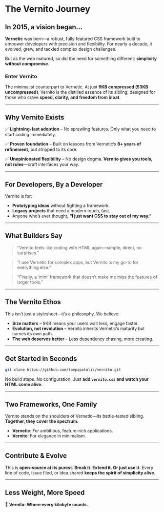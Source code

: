 # **The Vernito Journey**

## In 2015, a vision began…

**Vernetic** was born—a robust, fully featured CSS framework built to empower developers with precision and flexibility. For nearly a decade, it evolved, grew, and tackled complex design challenges.

But as the web matured, so did the need for something different: **simplicity without compromise**.

### **Enter Vernito**
The minimalist counterpart to Vernetic. At just **9KB compressed (53KB uncompressed)**, Vernito is the distilled essence of its sibling, designed for those who crave **speed, clarity, and freedom from bloat**.

---

## **Why Vernito Exists**

✅ **Lightning-fast adoption** – No sprawling features. Only what you need to start coding immediately.

✅ **Proven foundation** – Built on lessons from Vernetic’s **8+ years of refinement**, but stripped to its core.

✅ **Unopinionated flexibility** – No design dogma. **Vernito gives you tools, not rules**—craft interfaces your way.

---

## **For Developers, By a Developer**

Vernito is for:

- **Prototyping ideas** without fighting a framework.
- **Legacy projects** that need a modern touch, fast.
- Anyone who’s ever thought, **“I just want CSS to stay out of my way.”**

---

## **What Builders Say**

> “Vernito feels like coding with HTML again—simple, direct, no surprises.”

> “I use Vernetic for complex apps, but Vernito is my go-to for everything else.”

> “Finally, a ‘mini’ framework that doesn’t make me miss the features of larger tools.”

---

## **The Vernito Ethos**

This isn’t just a stylesheet—it’s a philosophy. We believe:

- **Size matters** – 9KB means your users wait less, engage faster.
- **Evolution, not revolution** – Vernito inherits Vernetic’s maturity but carves its own path.
- **The web deserves better** – Less dependency chasing, more creating.

---

## **Get Started in Seconds**

```bash
git clone https://github.com/tompapatolis/vernito.git
```

No build steps. No configuration. Just **add `vernito.css` and watch your HTML come alive**.

---

## **Two Frameworks, One Family**

Vernito stands on the shoulders of Vernetic—its battle-tested sibling. **Together, they cover the spectrum:**

- **Vernetic**: For ambitious, feature-rich applications.
- **Vernito**: For elegance in minimalism.

---

## **Contribute & Evolve**

This is **open-source at its purest**. **Break it. Extend it. Or just use it.** Every line of code, issue filed, or idea shared **keeps the spirit of simplicity alive**.

---

## **Less Weight, More Speed**

🚀 **Vernito: Where every kilobyte counts.**
